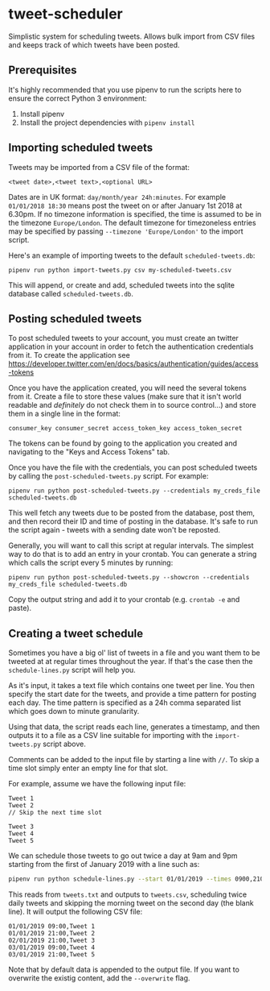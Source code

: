 # tweet-scheduler

Simplistic system for scheduling tweets. Allows bulk import from CSV files
and keeps track of which tweets have been posted.

## Prerequisites

It's highly recommended that you use pipenv to run the scripts here to ensure
the correct Python 3 environment:

1. Install pipenv
2. Install the project dependencies with `pipenv install`

## Importing scheduled tweets

Tweets may be imported from a CSV file of the format:

    <tweet date>,<tweet text>,<optional URL>

Dates are in UK format: `day/month/year 24h:minutes`. For example `01/01/2018 18:30`
means post the tweet on or after January 1st 2018 at 6.30pm. If no timezone information
is specified, the time is assumed to be in the timezone `Europe/London`. The default
timezone for timezoneless entries may be specified by passing `--timezone 'Europe/London'`
to the import script.

Here's an example of importing tweets to the default `scheduled-tweets.db`:

    pipenv run python import-tweets.py csv my-scheduled-tweets.csv

This will append, or create and add, scheduled tweets into the sqlite database
called `scheduled-tweets.db`.

## Posting scheduled tweets

To post scheduled tweets to your account, you must create an twitter application
in your account in order to fetch the authentication credentials from it. To 
create the application see https://developer.twitter.com/en/docs/basics/authentication/guides/access-tokens

Once you have the application created, you will need the several tokens from it.
Create a file to store these values (make sure that it isn't world readable and
*definitely* do not check them in to source control...) and store them in a 
single line in the format:

    consumer_key consumer_secret access_token_key access_token_secret

The tokens can be found by going to the application you created and navigating
to the "Keys and Access Tokens" tab.

Once you have the file with the credentials, you can post scheduled tweets
by calling the `post-scheduled-tweets.py` script. For example:

    pipenv run python post-scheduled-tweets.py --credentials my_creds_file scheduled-tweets.db

This well fetch any tweets due to be posted from the database, post them, and then
record their ID and time of posting in the database. It's safe to run the script
again - tweets with a sending date won't be reposted.

Generally, you will want to call this script at regular intervals. The simplest
way to do that is to add an entry in your crontab. You can generate a string
which calls the script every 5 minutes by running:

    pipenv run python post-scheduled-tweets.py --showcron --credentials my_creds_file scheduled-tweets.db

Copy the output string and add it to your crontab (e.g. `crontab -e` and paste).

## Creating a tweet schedule

Sometimes you have a big ol' list of tweets in a file and you want them to be
tweeted at at regular times throughout the year. If that's the case then the
`schedule-lines.py` script will help you.

As it's input, it takes a text file which contains one tweet per line. You then
specify the start date for the tweets, and provide a time pattern for posting
each day. The time pattern is specified as a 24h comma separated list which
goes down to minute granularity.

Using that data, the script reads each line, generates a timestamp, and then outputs
it to a file as a CSV line suitable for importing with the `import-tweets.py`
script above.

Comments can be added to the input file by starting a line with `//`. To skip a time
slot simply enter an empty line for that slot.

For example, assume we have the following input file:

```
Tweet 1
Tweet 2
// Skip the next time slot

Tweet 3
Tweet 4
Tweet 5
```

We can schedule those tweets to go out twice a day at 9am and 9pm starting from
the first of January 2019 with a line such as:

```bash
pipenv run python schedule-lines.py --start 01/01/2019 --times 0900,2100 --output tweets.csv tweets.txt
```

This reads from `tweets.txt` and outputs to `tweets.csv`, scheduling twice daily
tweets and skipping the morning tweet on the second day (the blank line). It will
output the following CSV file:

```
01/01/2019 09:00,Tweet 1
01/01/2019 21:00,Tweet 2
02/01/2019 21:00,Tweet 3
03/01/2019 09:00,Tweet 4
03/01/2019 21:00,Tweet 5
```

Note that by default data is appended to the output file. If you want to overwrite
the existig content, add the `--overwrite` flag.
